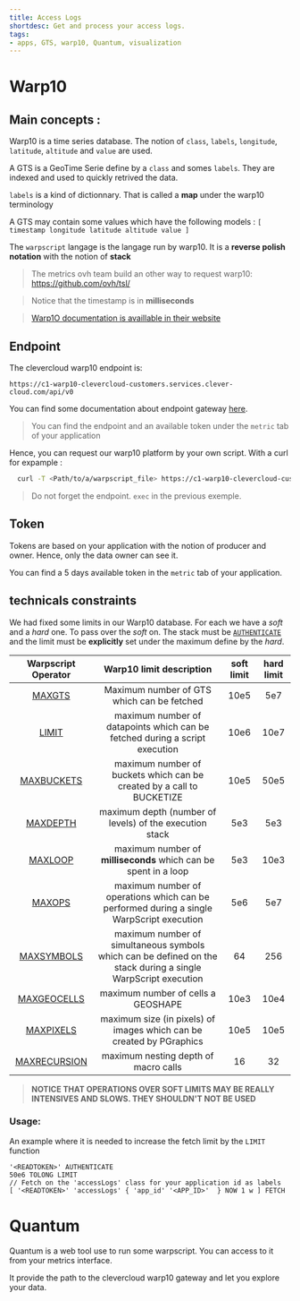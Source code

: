 ```yaml
---
title: Access Logs
shortdesc: Get and process your access logs.
tags:
- apps, GTS, warp10, Quantum, visualization
---
```



# Warp10 

## Main concepts :

Warp10 is a time series database. The notion of `class`, `labels`, `longitude`, `latitude`, `altitude` and `value` are used.

A GTS is a GeoTime Serie define by a `class` and somes `labels`. They are indexed and used to quickly retrived the data.

`labels` is a kind of dictionnary. That is called a **map** under the warp10 terminology

A GTS may contain some values which have the following models : `[ timestamp longitude latitude altitude value ]`

The `warpscript` langage is the langage run by warp10. It is a **reverse polish notation** with the notion of **stack**

> The metrics ovh team build an other way to request warp10: https://github.com/ovh/tsl/

> Notice that the timestamp is in **milliseconds**

> [Warp1O documentation is availlable in their website](https://www.warp10.io/doc/reference)

## Endpoint

The clevercloud warp10 endpoint is:

```
https://c1-warp10-clevercloud-customers.services.clever-cloud.com/api/v0
```

You can find some documentation about endpoint gateway [here](https://www.warp10.io/content/03_Documentation/03_Interacting_with_Warp_10/01_Introduction).

> You can find the endpoint and an available token under the `metric` tab of your application

Hence, you can request our warp10 platform by your own script. With a curl for expample :

```bash
  curl -T <Path/to/a/warpscript_file> https://c1-warp10-clevercloud-customers.services.clever-cloud.com/api/v0/exec
```

> Do not forget the endpoint. `exec` in the previous exemple.

## Token

Tokens are based on your application with the notion of producer and owner. Hence, only the data owner can see it.

You can find a 5 days available token in the `metric` tab of your application.

## technicals constraints

We had fixed some limits in our Warp10 database. For each we have a *soft* and a *hard* one. To pass over the *soft* on. The stack must be [`AUTHENTICATE`](https://www.warp10.io/doc/AUTHENTICATE) and the limit must be **explicitly** set under the maximum define by the *hard*.

| Warpscript Operator | Warp10 limit description | soft limit | hard limit |
|:-:|:-:|:-:|:-:|
| [MAXGTS](https://www.warp10.io/doc/MAXGTS) | Maximum number of GTS which can be fetched | 10e5 | 5e7 |
| [LIMIT](https://www.warp10.io/doc/LIMIT) | maximum number of datapoints which can be fetched during a script execution | 10e6 | 10e7 |
| [MAXBUCKETS](https://www.warp10.io/doc/MAXBUCKETS) | maximum number of buckets which can be created by a call to BUCKETIZE | 10e5 | 50e5 |
| [MAXDEPTH](https://www.warp10.io/doc/MAXDEPTH) | maximum depth (number of levels) of the execution stack | 5e3 | 5e3 |
| [MAXLOOP](https://www.warp10.io/doc/MAXLOOP) | maximum number of **milliseconds** which can be spent in a loop | 5e3 | 10e3 |
| [MAXOPS](https://www.warp10.io/doc/MAXOPS) | maximum number of operations which can be performed during a single WarpScript execution | 5e6 | 5e7 |
| [MAXSYMBOLS](https://www.warp10.io/doc/MAXSYMBOLS) | maximum number of simultaneous symbols which can be defined on the stack during a single WarpScript execution | 64 | 256 |
| [MAXGEOCELLS](https://www.warp10.io/doc/MAXGEOCELLS) | maximum number of cells a GEOSHAPE  | 10e3 | 10e4 |
| [MAXPIXELS](https://www.warp10.io/doc/MAXPIXELS) | maximum size (in pixels) of images which can be created by PGraphics | 10e5 | 10e5 |
| [MAXRECURSION](https://www.warp10.io/doc/MAXRECURSION) | maximum nesting depth of macro calls | 16 | 32 |

> **NOTICE THAT OPERATIONS OVER SOFT LIMITS MAY BE REALLY  INTENSIVES AND SLOWS. THEY SHOULDN'T NOT BE USED**

### Usage:

An example where it is needed to increase the fetch limit by the `LIMIT` function

```warpscript
'<READTOKEN>' AUTHENTICATE
50e6 TOLONG LIMIT
// Fetch on the 'accessLogs' class for your application id as labels
[ '<READTOKEN>' 'accessLogs' { 'app_id' '<APP_ID>'  } NOW 1 w ] FETCH
```

# Quantum

Quantum is a web tool use to run some warpscript. You can access to it from your metrics interface.

It provide the path to the clevercloud warp10 gateway and let you explore your data.
